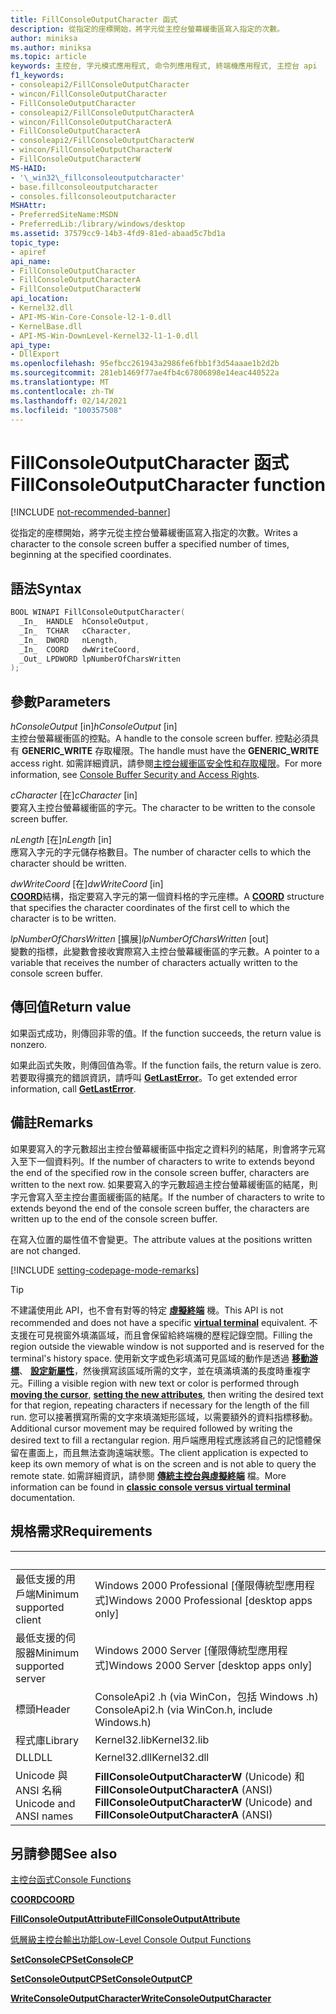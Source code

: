 ```yaml
---
title: FillConsoleOutputCharacter 函式
description: 從指定的座標開始，將字元從主控台螢幕緩衝區寫入指定的次數。
author: miniksa
ms.author: miniksa
ms.topic: article
keywords: 主控台, 字元模式應用程式, 命令列應用程式, 終端機應用程式, 主控台 api
f1_keywords:
- consoleapi2/FillConsoleOutputCharacter
- wincon/FillConsoleOutputCharacter
- FillConsoleOutputCharacter
- consoleapi2/FillConsoleOutputCharacterA
- wincon/FillConsoleOutputCharacterA
- FillConsoleOutputCharacterA
- consoleapi2/FillConsoleOutputCharacterW
- wincon/FillConsoleOutputCharacterW
- FillConsoleOutputCharacterW
MS-HAID:
- '\_win32\_fillconsoleoutputcharacter'
- base.fillconsoleoutputcharacter
- consoles.fillconsoleoutputcharacter
MSHAttr:
- PreferredSiteName:MSDN
- PreferredLib:/library/windows/desktop
ms.assetid: 37579cc9-14b3-4fd9-81ed-abaad5c7bd1a
topic_type:
- apiref
api_name:
- FillConsoleOutputCharacter
- FillConsoleOutputCharacterA
- FillConsoleOutputCharacterW
api_location:
- Kernel32.dll
- API-MS-Win-Core-Console-l2-1-0.dll
- KernelBase.dll
- API-MS-Win-DownLevel-Kernel32-l1-1-0.dll
api_type:
- DllExport
ms.openlocfilehash: 95efbcc261943a2986fe6fbb1f3d54aaae1b2d2b
ms.sourcegitcommit: 281eb1469f77ae4fb4c67806898e14eac440522a
ms.translationtype: MT
ms.contentlocale: zh-TW
ms.lasthandoff: 02/14/2021
ms.locfileid: "100357508"
---
```

# <a name="fillconsoleoutputcharacter-function"></a><span data-ttu-id="04ff8-104">FillConsoleOutputCharacter 函式</span><span class="sxs-lookup"><span data-stu-id="04ff8-104">FillConsoleOutputCharacter function</span></span>

[!INCLUDE [not-recommended-banner](./includes/not-recommended-banner.md)]

<span data-ttu-id="04ff8-105">從指定的座標開始，將字元從主控台螢幕緩衝區寫入指定的次數。</span><span class="sxs-lookup"><span data-stu-id="04ff8-105">Writes a character to the console screen buffer a specified number of times, beginning at the specified coordinates.</span></span>

## <a name="syntax"></a><span data-ttu-id="04ff8-106">語法</span><span class="sxs-lookup"><span data-stu-id="04ff8-106">Syntax</span></span>

```C
BOOL WINAPI FillConsoleOutputCharacter(
  _In_  HANDLE  hConsoleOutput,
  _In_  TCHAR   cCharacter,
  _In_  DWORD   nLength,
  _In_  COORD   dwWriteCoord,
  _Out_ LPDWORD lpNumberOfCharsWritten
);
```

## <a name="parameters"></a><span data-ttu-id="04ff8-107">參數</span><span class="sxs-lookup"><span data-stu-id="04ff8-107">Parameters</span></span>

<span data-ttu-id="04ff8-108">*hConsoleOutput* \[in\]</span><span class="sxs-lookup"><span data-stu-id="04ff8-108">*hConsoleOutput* \[in\]</span></span>  
<span data-ttu-id="04ff8-109">主控台螢幕緩衝區的控點。</span><span class="sxs-lookup"><span data-stu-id="04ff8-109">A handle to the console screen buffer.</span></span> <span data-ttu-id="04ff8-110">控點必須具有 **GENERIC\_WRITE** 存取權限。</span><span class="sxs-lookup"><span data-stu-id="04ff8-110">The handle must have the **GENERIC\_WRITE** access right.</span></span> <span data-ttu-id="04ff8-111">如需詳細資訊，請參閱[主控台緩衝區安全性和存取權限](console-buffer-security-and-access-rights.md)。</span><span class="sxs-lookup"><span data-stu-id="04ff8-111">For more information, see [Console Buffer Security and Access Rights](console-buffer-security-and-access-rights.md).</span></span>

<span data-ttu-id="04ff8-112">*cCharacter* \[在\]</span><span class="sxs-lookup"><span data-stu-id="04ff8-112">*cCharacter* \[in\]</span></span>  
<span data-ttu-id="04ff8-113">要寫入主控台螢幕緩衝區的字元。</span><span class="sxs-lookup"><span data-stu-id="04ff8-113">The character to be written to the console screen buffer.</span></span>

<span data-ttu-id="04ff8-114">*nLength* \[在\]</span><span class="sxs-lookup"><span data-stu-id="04ff8-114">*nLength* \[in\]</span></span>  
<span data-ttu-id="04ff8-115">應寫入字元的字元儲存格數目。</span><span class="sxs-lookup"><span data-stu-id="04ff8-115">The number of character cells to which the character should be written.</span></span>

<span data-ttu-id="04ff8-116">*dwWriteCoord* \[在\]</span><span class="sxs-lookup"><span data-stu-id="04ff8-116">*dwWriteCoord* \[in\]</span></span>  
<span data-ttu-id="04ff8-117">[**COORD**](coord-str.md)結構，指定要寫入字元的第一個資料格的字元座標。</span><span class="sxs-lookup"><span data-stu-id="04ff8-117">A [**COORD**](coord-str.md) structure that specifies the character coordinates of the first cell to which the character is to be written.</span></span>

<span data-ttu-id="04ff8-118">*lpNumberOfCharsWritten* \[擴展\]</span><span class="sxs-lookup"><span data-stu-id="04ff8-118">*lpNumberOfCharsWritten* \[out\]</span></span>  
<span data-ttu-id="04ff8-119">變數的指標，此變數會接收實際寫入主控台螢幕緩衝區的字元數。</span><span class="sxs-lookup"><span data-stu-id="04ff8-119">A pointer to a variable that receives the number of characters actually written to the console screen buffer.</span></span>

## <a name="return-value"></a><span data-ttu-id="04ff8-120">傳回值</span><span class="sxs-lookup"><span data-stu-id="04ff8-120">Return value</span></span>

<span data-ttu-id="04ff8-121">如果函式成功，則傳回非零的值。</span><span class="sxs-lookup"><span data-stu-id="04ff8-121">If the function succeeds, the return value is nonzero.</span></span>

<span data-ttu-id="04ff8-122">如果此函式失敗，則傳回值為零。</span><span class="sxs-lookup"><span data-stu-id="04ff8-122">If the function fails, the return value is zero.</span></span> <span data-ttu-id="04ff8-123">若要取得擴充的錯誤資訊，請呼叫 [**GetLastError**](/windows/win32/api/errhandlingapi/nf-errhandlingapi-getlasterror)。</span><span class="sxs-lookup"><span data-stu-id="04ff8-123">To get extended error information, call [**GetLastError**](/windows/win32/api/errhandlingapi/nf-errhandlingapi-getlasterror).</span></span>

## <a name="remarks"></a><span data-ttu-id="04ff8-124">備註</span><span class="sxs-lookup"><span data-stu-id="04ff8-124">Remarks</span></span>

<span data-ttu-id="04ff8-125">如果要寫入的字元數超出主控台螢幕緩衝區中指定之資料列的結尾，則會將字元寫入至下一個資料列。</span><span class="sxs-lookup"><span data-stu-id="04ff8-125">If the number of characters to write to extends beyond the end of the specified row in the console screen buffer, characters are written to the next row.</span></span> <span data-ttu-id="04ff8-126">如果要寫入的字元數超過主控台螢幕緩衝區的結尾，則字元會寫入至主控台畫面緩衝區的結尾。</span><span class="sxs-lookup"><span data-stu-id="04ff8-126">If the number of characters to write to extends beyond the end of the console screen buffer, the characters are written up to the end of the console screen buffer.</span></span>

<span data-ttu-id="04ff8-127">在寫入位置的屬性值不會變更。</span><span class="sxs-lookup"><span data-stu-id="04ff8-127">The attribute values at the positions written are not changed.</span></span>

[!INCLUDE [setting-codepage-mode-remarks](./includes/setting-codepage-mode-remarks.md)]

> [!TIP]
> <span data-ttu-id="04ff8-128">不建議使用此 API，也不會有對等的特定 **[虛擬終端](console-virtual-terminal-sequences.md)** 機。</span><span class="sxs-lookup"><span data-stu-id="04ff8-128">This API is not recommended and does not have a specific **[virtual terminal](console-virtual-terminal-sequences.md)** equivalent.</span></span> <span data-ttu-id="04ff8-129">不支援在可見視窗外填滿區域，而且會保留給終端機的歷程記錄空間。</span><span class="sxs-lookup"><span data-stu-id="04ff8-129">Filling the region outside the viewable window is not supported and is reserved for the terminal's history space.</span></span> <span data-ttu-id="04ff8-130">使用新文字或色彩填滿可見區域的動作是透過 **[移動游標](console-virtual-terminal-sequences.md#cursor-positioning)**、 **[設定新屬性](console-virtual-terminal-sequences.md#text-formatting)**，然後撰寫該區域所需的文字，並在填滿填滿的長度時重複字元。</span><span class="sxs-lookup"><span data-stu-id="04ff8-130">Filling a visible region with new text or color is performed through **[moving the cursor](console-virtual-terminal-sequences.md#cursor-positioning)**, **[setting the new attributes](console-virtual-terminal-sequences.md#text-formatting)**, then writing the desired text for that region, repeating characters if necessary for the length of the fill run.</span></span> <span data-ttu-id="04ff8-131">您可以接著撰寫所需的文字來填滿矩形區域，以需要額外的資料指標移動。</span><span class="sxs-lookup"><span data-stu-id="04ff8-131">Additional cursor movement may be required followed by writing the desired text to fill a rectangular region.</span></span> <span data-ttu-id="04ff8-132">用戶端應用程式應該將自己的記憶體保留在畫面上，而且無法查詢遠端狀態。</span><span class="sxs-lookup"><span data-stu-id="04ff8-132">The client application is expected to keep its own memory of what is on the screen and is not able to query the remote state.</span></span> <span data-ttu-id="04ff8-133">如需詳細資訊，請參閱 **[傳統主控台與虛擬終端](classic-vs-vt.md)** 檔。</span><span class="sxs-lookup"><span data-stu-id="04ff8-133">More information can be found in **[classic console versus virtual terminal](classic-vs-vt.md)** documentation.</span></span>

## <a name="requirements"></a><span data-ttu-id="04ff8-134">規格需求</span><span class="sxs-lookup"><span data-stu-id="04ff8-134">Requirements</span></span>

| &nbsp; | &nbsp; |
|-|-|
| <span data-ttu-id="04ff8-135">最低支援的用戶端</span><span class="sxs-lookup"><span data-stu-id="04ff8-135">Minimum supported client</span></span> | <span data-ttu-id="04ff8-136">Windows 2000 Professional \[僅限傳統型應用程式\]</span><span class="sxs-lookup"><span data-stu-id="04ff8-136">Windows 2000 Professional \[desktop apps only\]</span></span> |
| <span data-ttu-id="04ff8-137">最低支援的伺服器</span><span class="sxs-lookup"><span data-stu-id="04ff8-137">Minimum supported server</span></span> | <span data-ttu-id="04ff8-138">Windows 2000 Server \[僅限傳統型應用程式\]</span><span class="sxs-lookup"><span data-stu-id="04ff8-138">Windows 2000 Server \[desktop apps only\]</span></span> |
| <span data-ttu-id="04ff8-139">標頭</span><span class="sxs-lookup"><span data-stu-id="04ff8-139">Header</span></span> | <span data-ttu-id="04ff8-140">ConsoleApi2 .h (via WinCon，包括 Windows .h) </span><span class="sxs-lookup"><span data-stu-id="04ff8-140">ConsoleApi2.h (via WinCon.h, include Windows.h)</span></span> |
| <span data-ttu-id="04ff8-141">程式庫</span><span class="sxs-lookup"><span data-stu-id="04ff8-141">Library</span></span> | <span data-ttu-id="04ff8-142">Kernel32.lib</span><span class="sxs-lookup"><span data-stu-id="04ff8-142">Kernel32.lib</span></span> |
| <span data-ttu-id="04ff8-143">DLL</span><span class="sxs-lookup"><span data-stu-id="04ff8-143">DLL</span></span> | <span data-ttu-id="04ff8-144">Kernel32.dll</span><span class="sxs-lookup"><span data-stu-id="04ff8-144">Kernel32.dll</span></span> |
| <span data-ttu-id="04ff8-145">Unicode 與 ANSI 名稱</span><span class="sxs-lookup"><span data-stu-id="04ff8-145">Unicode and ANSI names</span></span> | <span data-ttu-id="04ff8-146">**FillConsoleOutputCharacterW** (Unicode) 和 **FillConsoleOutputCharacterA** (ANSI) </span><span class="sxs-lookup"><span data-stu-id="04ff8-146">**FillConsoleOutputCharacterW** (Unicode) and **FillConsoleOutputCharacterA** (ANSI)</span></span> |

## <a name="see-also"></a><span data-ttu-id="04ff8-147">另請參閱</span><span class="sxs-lookup"><span data-stu-id="04ff8-147">See also</span></span>

[<span data-ttu-id="04ff8-148">主控台函式</span><span class="sxs-lookup"><span data-stu-id="04ff8-148">Console Functions</span></span>](console-functions.md)

[<span data-ttu-id="04ff8-149">**COORD**</span><span class="sxs-lookup"><span data-stu-id="04ff8-149">**COORD**</span></span>](coord-str.md)

[<span data-ttu-id="04ff8-150">**FillConsoleOutputAttribute**</span><span class="sxs-lookup"><span data-stu-id="04ff8-150">**FillConsoleOutputAttribute**</span></span>](fillconsoleoutputattribute.md)

[<span data-ttu-id="04ff8-151">低層級主控台輸出功能</span><span class="sxs-lookup"><span data-stu-id="04ff8-151">Low-Level Console Output Functions</span></span>](low-level-console-output-functions.md)

[<span data-ttu-id="04ff8-152">**SetConsoleCP**</span><span class="sxs-lookup"><span data-stu-id="04ff8-152">**SetConsoleCP**</span></span>](setconsolecp.md)

[<span data-ttu-id="04ff8-153">**SetConsoleOutputCP**</span><span class="sxs-lookup"><span data-stu-id="04ff8-153">**SetConsoleOutputCP**</span></span>](setconsoleoutputcp.md)

[<span data-ttu-id="04ff8-154">**WriteConsoleOutputCharacter**</span><span class="sxs-lookup"><span data-stu-id="04ff8-154">**WriteConsoleOutputCharacter**</span></span>](writeconsoleoutputcharacter.md)